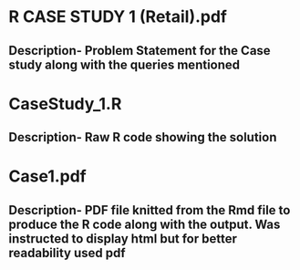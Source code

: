 # R CASE STUDY 1 (Retail).pdf
## Description- Problem Statement for the Case study along with the queries mentioned
# CaseStudy_1.R
## Description- Raw R code showing the solution
# Case1.pdf
## Description- PDF file knitted from the Rmd file to produce the R code along with the output. Was instructed to display html but for better readability used pdf

